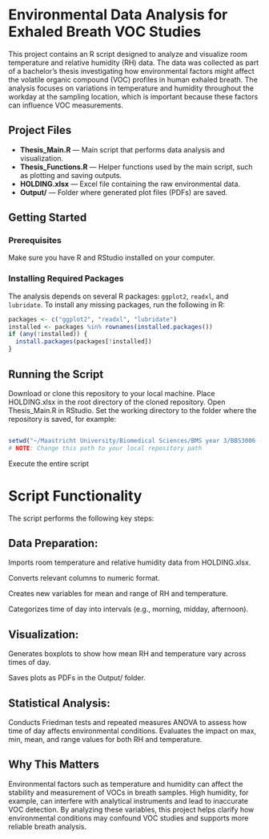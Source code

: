 # Environmental Data Analysis for Exhaled Breath VOC Studies

This project contains an R script designed to analyze and visualize room temperature and relative humidity (RH) data. 
The data was collected as part of a bachelor’s thesis investigating how environmental factors might affect the volatile organic compound (VOC) profiles in human exhaled breath.
The analysis focuses on variations in temperature and humidity throughout the workday at the sampling location, which is important because these factors can influence VOC measurements.

## Project Files

- **Thesis_Main.R** — Main script that performs data analysis and visualization.  
- **Thesis_Functions.R** — Helper functions used by the main script, such as plotting and saving outputs.  
- **HOLDING.xlsx** — Excel file containing the raw environmental data.  
- **Output/** — Folder where generated plot files (PDFs) are saved.  

## Getting Started

### Prerequisites

Make sure you have R and RStudio installed on your computer.

### Installing Required Packages

The analysis depends on several R packages: `ggplot2`, `readxl`, and `lubridate`. To install any missing packages, run the following in R:

```r
packages <- c("ggplot2", "readxl", "lubridate")
installed <- packages %in% rownames(installed.packages())
if (any(!installed)) {
  install.packages(packages[!installed])
}

```

## Running the Script
Download or clone this repository to your local machine.
Place HOLDING.xlsx in the root directory of the cloned repository.
Open Thesis_Main.R in RStudio.
Set the working directory to the folder where the repository is saved, for example:

```R

setwd("~/Maastricht University/Biomedical Sciences/BMS year 3/BBS3006 - Thesis & Internship/Butterfly")
# NOTE: Change this path to your local repository path
```

Execute the entire script

# Script Functionality
The script performs the following key steps:

## Data Preparation:

Imports room temperature and relative humidity data from HOLDING.xlsx.

Converts relevant columns to numeric format.

Creates new variables for mean and range of RH and temperature.

Categorizes time of day into intervals (e.g., morning, midday, afternoon).

## Visualization:

Generates boxplots to show how mean RH and temperature vary across times of day.

Saves plots as PDFs in the Output/ folder.

## Statistical Analysis:

Conducts Friedman tests and repeated measures ANOVA to assess how time of day affects environmental conditions.
Evaluates the impact on max, min, mean, and range values for both RH and temperature.

## Why This Matters
Environmental factors such as temperature and humidity can affect the stability and measurement of VOCs in breath samples. 
High humidity, for example, can interfere with analytical instruments and lead to inaccurate VOC detection. 
By analyzing these variables, this project helps clarify how environmental conditions may confound VOC studies and supports more reliable breath analysis.
